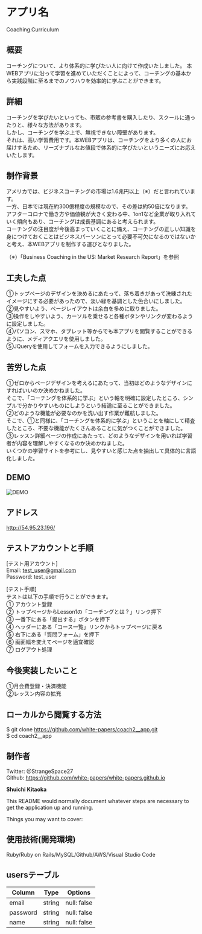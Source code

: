 # アプリ名
Coaching.Curriculum

## 概要
コーチングについて、より体系的に学びたい人に向けて作成いたしました。
本WEBアプリに沿って学習を進めていただくことによって、コーチングの基本から実践段階に至るまでのノウハウを効率的に学ぶことができます。

## 詳細
コーチングを学びたいといっても、市販の参考書を購入したり、スクールに通ったりと、様々な方法があります。  
しかし、コーチングを学ぶ上で、無視できない障壁があります。  
それは、高い学習費用です。本WEBアプリは、コーチングをより多くの人にお届けするため、リーズナブルなお値段で体系的に学びたいというニーズにお応えいたします。

## 制作背景
アメリカでは、ビジネスコーチングの市場は1.6兆円以上（※）だと言われています。  
一方、日本では現在約300億程度の規模なので、その差は約50倍になります。  
アフターコロナで働き方や価値観が大きく変わる中、1on1など企業が取り入れていく傾向もあり、コーチングは成長基調にあると考えられます。  
コーチングの注目度が今後高まっていくことに備え、コーチングの正しい知識を身につけておくことはビジネスパーソンにとって必要不可欠になるのではないかと考え、本WEBアプリを制作する運びとなりました。  

（※）「Business Coaching in the US: Market Research Report」を参照

## 工夫した点
①トップページのデザインを決めるにあたって、落ち着きがあって洗練されたイメージにする必要があったので、淡い緑を基調とした色合いにしました。  
②見やすいよう、ページレイアウトは余白を多めに取りました。  
③操作をしやすいよう、カーソルを乗せると各種ボタンやリンクが変わるように設定しました。  
④パソコン、スマホ、タブレット等からでも本アプリを閲覧することができるように、メディアクエリを使用しました。  
⑤JQueryを使用してフォームを入力できるようにしました。  

## 苦労した点
①ゼロからページデザインを考えるにあたって、当初はどのようなデザインにすればいいのか決めかねました。  
そこで、「コーチングを体系的に学ぶ」という軸を明確に設定したところ、シンプルで分かりやすいものにしようという結論に至ることができました。  
②どのような機能が必要なのかを洗い出す作業が難航しました。  
そこで、①と同様に、「コーチングを体系的に学ぶ」ということを軸にして精査したところ、不要な機能がたくさんあることに気がつくことができました。  
③レッスン詳細ページの作成にあたって、どのようなデザインを用いれば学習者が内容を理解しやすくなるのか決めかねました。  
いくつかの学習サイトを参考にし、見やすいと感じた点を抽出して具体的に言語化しました。

## DEMO
![DEMO](https://user-images.githubusercontent.com/60888549/86892817-b741de80-c13b-11ea-96b5-41541533b47a.jpg)

## アドレス
http://54.95.23.196/

## テストアカウントと手順
[テスト用アカウント]  
Email:    test_user@gmail.com  
Password: test_user  

[テスト手順]  
テストは以下の手順で行うことができます。  
① アカウント登録  
② トップページからLesson1の「コーチングとは？」リンク押下  
③ 一番下にある「提出する」ボタンを押下  
④ ヘッダーにある「コース一覧」リンクからトップページに戻る  
⑤ 右下にある「質問フォーム」を押下  
⑥ 画面幅を変えてページを適宜確認  
⑦ ログアウト処理

## 今後実装したいこと
①月会費登録・決済機能  
②レッスン内容の拡充

## ローカルから閲覧する方法
$ git clone https://github.com/white-papers/coach2__app.git  
$ cd coach2__app

## 制作者
Twitter: @StrangeSpace27  
Github: https://github.com/white-papers/white-papers.github.io

__Shuichi Kitaoka__

This README would normally document whatever steps are necessary to get the
application up and running.

Things you may want to cover:

## 使用技術(開発環境)
Ruby/Ruby on Rails/MySQL/Github/AWS/Visual Studio Code

## usersテーブル
|Column|Type|Options|
|------|----|-------|
|email|string|null: false|
|password|string|null: false|
|name|string|null: false|
